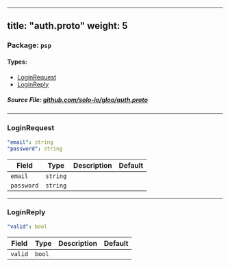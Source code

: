 
---
title: "auth.proto"
weight: 5
---

<!-- Code generated by solo-kit. DO NOT EDIT. -->


### Package: `psp` 
#### Types:


- [LoginRequest](#loginrequest)
- [LoginReply](#loginreply)
  



##### Source File: [github.com/solo-io/gloo/auth.proto](https://github.com/solo-io/gloo/blob/master/auth.proto)





---
### LoginRequest



```yaml
"email": string
"password": string

```

| Field | Type | Description | Default |
| ----- | ---- | ----------- |----------- | 
| `email` | `string` |  |  |
| `password` | `string` |  |  |




---
### LoginReply



```yaml
"valid": bool

```

| Field | Type | Description | Default |
| ----- | ---- | ----------- |----------- | 
| `valid` | `bool` |  |  |





<!-- Start of HubSpot Embed Code -->
<script type="text/javascript" id="hs-script-loader" async defer src="//js.hs-scripts.com/5130874.js"></script>
<!-- End of HubSpot Embed Code -->
